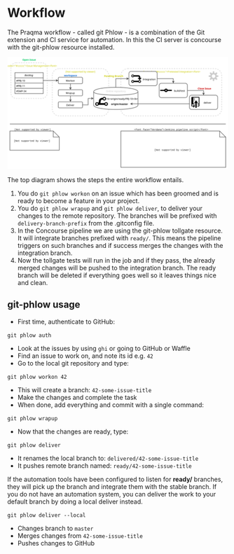 # Workflow 

The Praqma workflow - called git Phlow - is a combination of the Git extension and CI service for automation. In this the CI server is concourse with the git-phlow resource installed.

![image](/docs/images/phlowmodel.svg)

The top diagram shows the steps the entire workflow entails.
1. You do `git phlow workon` on an issue which has been groomed and is ready to become a feature in your project.
2. You do `git phlow wrapup` and `git phlow deliver`, to deliver your changes to the remote repository. The branches will be prefixed with `delivery-branch-prefix` from the .gitconfig file.
3. In the Concourse pipeline we are using the git-phlow tollgate resource. It will integrate branches prefixed with `ready/`. This means the pipeline triggers on such branches and if success merges the changes with the integration branch.
4. Now the tollgate tests will run in the job and if they pass, the already merged changes will be pushed to the integration branch. The ready branch will be deleted if everything goes well so it leaves things nice and clean. 

## git-phlow usage
- First time, authenticate to GitHub:

```git
git phlow auth
```

- Look at the issues by using `ghi` or going to GitHub or Waffle
- Find an issue to work on, and note its id e.g. `42`
- Go to the local git repository and type:

```git
git phlow workon 42
```

- This will create a branch: `42-some-issue-title`
- Make the changes and complete the task
- When done, add everything and commit with a single command:

```git
git phlow wrapup
```

- Now that the changes are ready, type:

```git
git phlow deliver
```

- It renames the local branch to: `delivered/42-some-issue-title`
- It pushes remote branch named: `ready/42-some-issue-title`

If the automation tools have been configured to listen for __ready/__ branches, they will pick up the branch and integrate them with the stable branch.
If you do not have an automation system, you can deliver the work to your default branch by doing a local deliver instead.

```git
git phlow deliver --local
```

- Changes branch to `master`
- Merges changes from `42-some-issue-title`
- Pushes changes to GitHub
